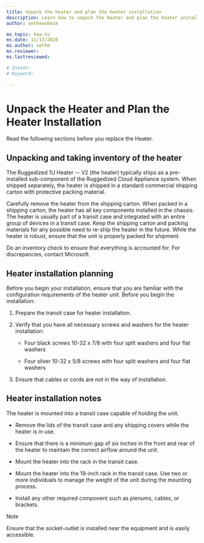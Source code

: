 ```yaml
---
title: Unpack the heater and plan the heater installation
description: Learn how to unpack the heater and plan the heater installation
author: sethmanheim

ms.topic: how-to
ms.date: 11/13/2020
ms.author: sethm
ms.reviewer: 
ms.lastreviewed: 

# Intent: 
# Keyword: 

---
```


# Unpack the Heater and Plan the Heater Installation

Read the following sections before you replace the Heater.

## Unpacking and taking inventory of the heater

The Ruggedized 1U Heater -- V2 (the heater) typically ships as a
pre-installed sub-component of the Ruggedized Cloud Appliance system.
When shipped separately, the heater is shipped in a standard
commercial shipping carton with protective packing material.

Carefully remove the heater from the shipping carton. When packed in a
shipping carton, the heater has all key components installed in the
chassis. The heater is usually part of a transit case and integrated
with an entire group of devices in a transit case. Keep the shipping
carton and packing materials for any possible need to re-ship the
heater in the future. While the heater is robust, ensure that the unit
is properly packed for shipment.

Do an inventory check to ensure that everything is accounted for. For
discrepancies, contact Microsoft.

## Heater installation planning

Before you begin your installation, ensure that you are familiar with
the configuration requirements of the heater unit. Before you begin
the installation:

1.  Prepare the transit case for heater installation.

2.  Verify that you have all necessary screws and washers for the heater
    installation:

    -   Four black screws 10-32 x 7/8 with four split washers and four
        flat washers

    -   Four silver 10-32 x 5/8 screws with four split washers and four
        flat washers

3.  Ensure that cables or cords are not in the way of installation.

## Heater installation notes

The heater is mounted into a transit case capable of holding the unit.

-   Remove the lids of the transit case and any shipping covers while
    the heater is in use.

-   Ensure that there is a minimum gap of six inches in the front and
    rear of the heater to maintain the correct airflow around the unit.

-   Mount the heater into the rack in the transit case.

-   Mount the heater into the 19-inch rack in the transit case. Use two
    or more individuals to manage the weight of the unit during the
    mounting process.

-   Install any other required component such as plenums, cables, or
    brackets.

> [!NOTE]
> Ensure that the socket-outlet is installed near the
equipment and is easily accessible.

